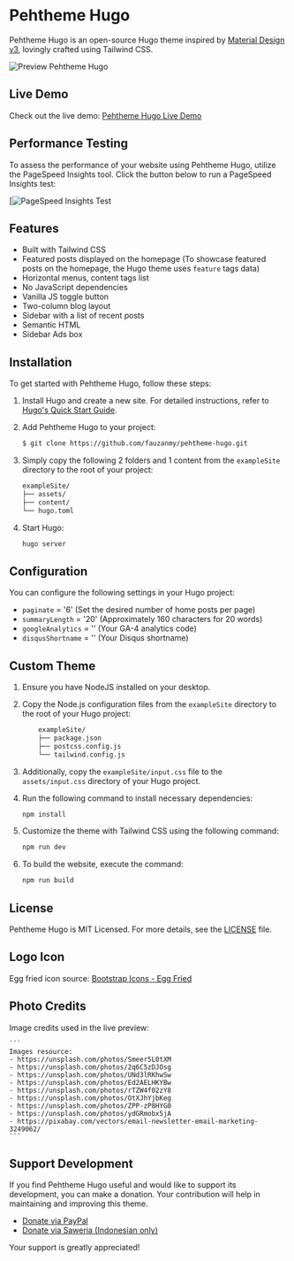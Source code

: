 # Pehtheme Hugo

Pehtheme Hugo is an open-source Hugo theme inspired by [Material Design v3](https://m3.material.io/), lovingly crafted using Tailwind CSS.

![Preview Pehtheme Hugo](https://raw.githubusercontent.com/fauzanmy/pehtheme-hugo/main/images/tn.png?raw=true)

## Live Demo

Check out the live demo: [Pehtheme Hugo Live Demo](https://pehtheme-hugo.netlify.app/)

## Performance Testing

To assess the performance of your website using Pehtheme Hugo, utilize the PageSpeed Insights tool. Click the button below to run a PageSpeed Insights test:

[![PageSpeed Insights Test](https://pagespeed.web.dev/analysis/https-pehtheme-hugo-netlify-app/oj1ixy3kmu?form_factor=mobile)

## Features

- Built with Tailwind CSS
- Featured posts displayed on the homepage (To showcase featured posts on the homepage, the Hugo theme uses `feature` tags data)
- Horizontal menus, content tags list
- No JavaScript dependencies
- Vanilla JS toggle button
- Two-column blog layout
- Sidebar with a list of recent posts
- Semantic HTML
- Sidebar Ads box

## Installation

To get started with Pehtheme Hugo, follow these steps:

1. Install Hugo and create a new site. For detailed instructions, refer to [Hugo's Quick Start Guide](https://gohugo.io/getting-started/quick-start/).

2. Add Pehtheme Hugo to your project:

    ```bash
    $ git clone https://github.com/fauzanmy/pehtheme-hugo.git
    ```

3. Simply copy the following 2 folders and 1 content from the `exampleSite` directory to the root of your project:

    ```bash
    exampleSite/
    ├── assets/
    ├── content/
    └── hugo.toml
    ``` 

4. Start Hugo:

    ```bash
    hugo server
    ```

## Configuration

You can configure the following settings in your Hugo project:

- `paginate` = '6' (Set the desired number of home posts per page)
- `summaryLength` = '20' (Approximately 160 characters for 20 words)
- `googleAnalytics` = '' (Your GA-4 analytics code)
- `disqusShortname` = '' (Your Disqus shortname)

## Custom Theme

1. Ensure you have NodeJS installed on your desktop.

2. Copy the Node.js configuration files from the `exampleSite` directory to the root of your Hugo project:

    ```bash
        exampleSite/
        ├── package.json
        ├── postcss.config.js
        └── tailwind.config.js
    ``` 

3. Additionally, copy the `exampleSite/input.css` file to the `assets/input.css` directory of your Hugo project.

4. Run the following command to install necessary dependencies:

    ```bash
    npm install
    ```

5. Customize the theme with Tailwind CSS using the following command:

    ```bash
    npm run dev
    ```

6. To build the website, execute the command:

    ```bash
    npm run build
    ```

## License

Pehtheme Hugo is MIT Licensed. For more details, see the [LICENSE](https://github.com/fauzanmy/pehtheme-hugo/blob/main/LICENSE) file.

## Logo Icon

Egg fried icon source: [Bootstrap Icons - Egg Fried](https://icons.getbootstrap.com/icons/egg-fried/)

## Photo Credits

Image credits used in the live preview:

    ```
    Images resource:
    - https://unsplash.com/photos/Smeer5L0tXM
    - https://unsplash.com/photos/2q6C5zDJOsg
    - https://unsplash.com/photos/UNd3lRKhwSw
    - https://unsplash.com/photos/Ed2AELHKYBw
    - https://unsplash.com/photos/rTZW4f02zY8
    - https://unsplash.com/photos/OtXJhYjbKeg
    - https://unsplash.com/photos/ZPP-zP8HYG0
    - https://unsplash.com/photos/ydGRmobx5jA
    - https://pixabay.com/vectors/email-newsletter-email-marketing-3249062/
    ```

## Support Development

If you find Pehtheme Hugo useful and would like to support its development, you can make a donation. Your contribution will help in maintaining and improving this theme.

- [Donate via PayPal](https://www.paypal.com/paypalme/fauzanmy)
- [Donate via Saweria (Indonesian only)](https://saweria.co/fauzanmy)

Your support is greatly appreciated!
